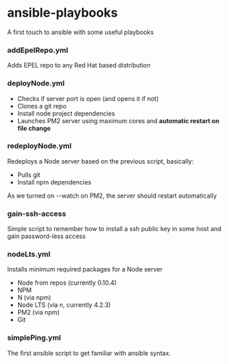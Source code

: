 # ansible-playbooks
A first touch to ansible with some useful playbooks

### addEpelRepo.yml
Adds EPEL repo to any Red Hat based distribution

### deployNode.yml
* Checks if server port is open (and opens it if not)
* Clones a git repo
* Install node project dependencies
* Launches PM2 server using maximum cores and **automatic restart on file change**

### redeployNode.yml
Redeploys a Node server based on the previous script, basically:
* Pulls git
* Install npm dependencies

As we turned on --watch on PM2, the server should restart automatically

### gain-ssh-access
Simple script to remember how to install a ssh public key in some host and gain password-less access

### nodeLts.yml
Installs minimum required packages for a Node server
* Node from repos (currently 0.10.4)
* NPM
* N (via npm)
* Node LTS (via n, currently 4.2.3)
* PM2 (via npm)
* Git

### simplePing.yml
The first ansible script to get familiar with ansible syntax.
